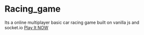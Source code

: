 # Racing_game
Its a online multiplayer basic car racing game built on vanilla js and socket.io
<a href="https://racing-game-54hg.onrender.com">Play It NOW</a>
